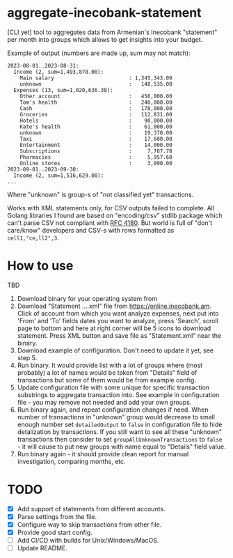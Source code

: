 # aggregate-inecobank-statement
[CLI yet] tool to aggregates data from Armenian's Inecobank "statement" per month
into groups which allows to get insights into your budget.

Example of output (numbers are made up, sum may not match):
```
2023-08-01..2023-08-31:
  Income (2, sum=1,493,878.00):
    Main salary                        : 1,345,343.00
    unknown                            :   148,535.00
  Expenses (13, sum=1,020,636.38):
    Other account                      :   456,000.00
    Tom's health                       :   240,000.00
    Cash                               :   178,000.00
    Groceries                          :   112,831.00
    Hotels                             :    90,000.00
    Kate's health                      :    61,000.00
    unknown                            :    19,370.00
    Taxi                               :    17,600.00
    Entertainment                      :    14,000.00
    Subscriptions                      :     7,787.78
    Pharmacies                         :     5,957.60
    Online stores                      :     3,090.00
2023-09-01..2023-09-30:
  Income (2, sum=1,516,629.00):
...
```
Where "unknown" is group-s of "not classified yet" transactions.

Works with XML statements only, for CSV outputs failed to complete.
All Golang libraries I found are based on "encoding/csv" stdlib package which can't
parse CSV not compliant with [RFC 4180](https://www.ietf.org/rfc/rfc4180.txt).
But world is full of "don't care/know" developers and CSV-s with rows formatted as `cell1,"ce,ll2",3`.

# How to use

TBD
1. Download binary for your operating system from
2. Download "Statement ....xml" file from https://online.inecobank.am.
   Click of account from which you want analyze expenses,
   next put into 'From' and 'To' fields dates you want to analyze,
   press 'Search', scroll page to bottom and here at right corner will be 5 icons to download statement.
   Press XML button and save file as "Statement.xml" near the binary.
3. Download example of configuration. Don't need to update it yet, see step 5.
4. Run binary. It would provide list with a lot of groups where (most probably)
   a lot of names would be taken from "Details" field of transactions but some of them
   would be from example config.
5. Update configuration file with some unique for specific transaction substrings to aggregate transaction into.
   See example in configuration file - you may remove not needed and add your own groups.
6. Run binary again, and repeat configuration changes if need.
   When number of transactions in "unknown" group would decrease to small enough number
   set `detailedOutput` to `false` in configuration file to hide detalization by transactions.
   If you still want to see all these "unknown" transactions then consider to set
   `groupAllUnknownTransactions` to `false` - it will cause to put new groups with name equal to "Details" field value.
7. Run binary again - it should provide clean report for manual investigation, comparing months, etc.

# TODO
- [x] Add support of statements from different accounts.
- [x] Parse settings from the file.
- [x] Configure way to skip transactions from other file.
- [x] Provide good start config.
- [ ] Add CI/CD with builds for Unix/Windows/MacOS.
- [ ] Update README.